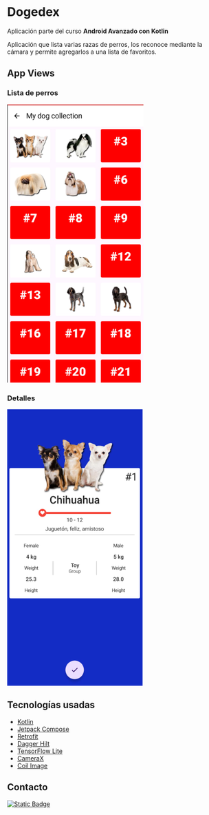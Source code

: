 # Dogedex

Aplicación parte del curso **Android Avanzado con Kotlin**

Aplicación que lista varias razas de perros, los reconoce mediante la cámara y permite agregarlos a una lista de favoritos.



## App Views
### Lista de perros
![List Screen](/imagenes/DogListScreen.png "DogListScreen")

### Detalles 
![Detail Screen](/imagenes/DogDetailScreen.png "DogDetailScreen")

## Tecnologías usadas
- [Kotlin](https://kotlinlang.org/)
- [Jetpack Compose](https://developer.android.com/compose)
- [Retrofit](https://square.github.io/retrofit/)
- [Dagger Hilt](https://dagger.dev/hilt/)
- [TensorFlow Lite](https://blog.tensorflow.org/)
- [CameraX](https://developer.android.com/media/camera/camerax)
- [Coil Image](https://coil-kt.github.io/coil/)
## Contacto
[![Static Badge](https://img.shields.io/badge/Hern%C3%A1n%20Miranda-2B4FFF?style=for-the-badge&logo=linkedin&logoColor=FFFFFF&labelColor=000000)
](https://www.linkedin.com/in/hern%C3%A1n-miranda/)
